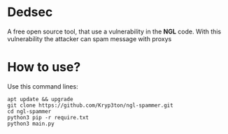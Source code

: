 # Dedsec
 A free open source tool, that use a vulnerability in the **NGL** code. With this vulnerability the attacker can spam message with proxys

# How to use?
 Use this command lines:

 ```
 apt update && upgrade
 git clone https://github.com/Kryp3ton/ngl-spammer.git
 cd ngl-spammer
 python3 pip -r require.txt
 python3 main.py
```
